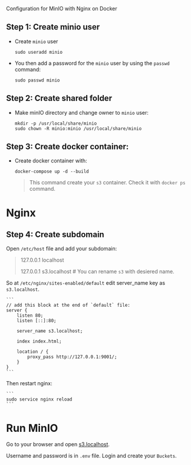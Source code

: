 Configuration for MinIO with Nginx on Docker 

## Step 1: Create minio user
- Create `minio` user
    ```
    sudo useradd minio
    ```

- You then add a password for the `minio` user by using the `passwd` command:

    ```
    sudo passwd minio
    ```
## Step 2: Create shared folder
- Make minIO directory and change owner to `minio` user:


    ```
    mkdir -p /usr/local/share/minio
    sudo chown -R minio:minio /usr/local/share/minio
    ```
## Step 3: Create docker container:
- Create docker container with:

    ```
    docker-compose up -d --build
    ```
    > This command create your `s3` container. Check it with `docker ps` command.


# Nginx
## Step 4: Create subdomain
Open `/etc/host` file and add your subdomain:
> 127.0.0.1       localhost 
>
> 127.0.0.1       s3.localhost # You can rename `s3` with desiered name.

So at `/etc/nginx/sites-enabled/default` edit server_name key as `s3.localhost`.

    ```
    // add this block at the end of `default` file:
    server {
        listen 80;
        listen [::]:80;

        server_name s3.localhost;

        index index.html;

        location / {
            proxy_pass http://127.0.0.1:9001/;
        }
    }
    ```

Then restart nginx:

    ```
    sudo service nginx reload
    ```

 # Run MinIO
 Go to your browser and open [s3.localhost](http://s3.localhost).

 Username and password is in `.env` file. Login and create your `Buckets`.

